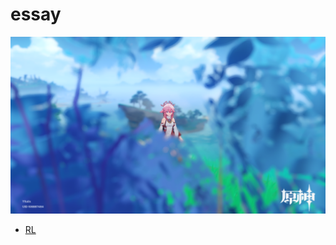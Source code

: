 # essay

<img title="" src="image/girl.png" alt="girl" width="520" data-align="inline">

- [RL](first.md)
